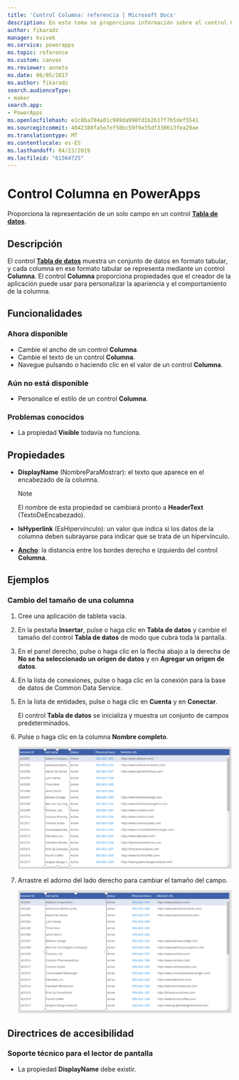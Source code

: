 ```yaml
---
title: 'Control Columna: referencia | Microsoft Docs'
description: En este tema se proporciona información sobre el control Columna en Microsoft PowerApps.
author: fikaradz
manager: kvivek
ms.service: powerapps
ms.topic: reference
ms.custom: canvas
ms.reviewer: anneta
ms.date: 06/05/2017
ms.author: fikaradz
search.audienceType:
- maker
search.app:
- PowerApps
ms.openlocfilehash: e1c8ba704a01c989da990fd1b2b17f7b5def5541
ms.sourcegitcommit: 4042388fa5e7ef50bc59f9e35df330613fea29ae
ms.translationtype: MT
ms.contentlocale: es-ES
ms.lasthandoff: 04/23/2019
ms.locfileid: "61564725"
---
```

# <a name="column-control-in-powerapps"></a>Control Columna en PowerApps
Proporciona la representación de un solo campo en un control [**Tabla de datos**](control-data-table.md).

## <a name="description"></a>Descripción
El control [**Tabla de datos**](control-data-table.md) muestra un conjunto de datos en formato tabular, y cada columna en ese formato tabular se representa mediante un control **Columna**. El control **Columna** proporciona propiedades que el creador de la aplicación puede usar para personalizar la apariencia y el comportamiento de la columna.

## <a name="capabilities"></a>Funcionalidades
### <a name="now-available"></a>Ahora disponible
* Cambie el ancho de un control **Columna**.
* Cambie el texto de un control **Columna**.
* Navegue pulsando o haciendo clic en el valor de un control **Columna**.

### <a name="not-yet-available"></a>Aún no está disponible
* Personalice el estilo de un control **Columna**.

### <a name="known-issues"></a>Problemas conocidos
* La propiedad **Visible** todavía no funciona.

## <a name="properties"></a>Propiedades
* **DisplayName** (NombreParaMostrar): el texto que aparece en el encabezado de la columna.
  
  > [!NOTE]
  > El nombre de esta propiedad se cambiará pronto a **HeaderText** (TextoDeEncabezado).
  > 
  > 
* **IsHyperlink** (EsHipervínculo): un valor que indica si los datos de la columna deben subrayarse para indicar que se trata de un hipervínculo.
* [**Ancho**](properties-size-location.md): la distancia entre los bordes derecho e izquierdo del control **Columna**.

## <a name="examples"></a>Ejemplos
### <a name="resize-a-column"></a>Cambio del tamaño de una columna
1. Cree una aplicación de tableta vacía.
2. En la pestaña **Insertar**, pulse o haga clic en **Tabla de datos** y cambie el tamaño del control **Tabla de datos** de modo que cubra toda la pantalla.
3. En el panel derecho, pulse o haga clic en la flecha abajo a la derecha de **No se ha seleccionado un origen de datos** y en **Agregar un origen de datos**.
4. En la lista de conexiones, pulse o haga clic en la conexión para la base de datos de Common Data Service.
5. En la lista de entidades, pulse o haga clic en **Cuenta** y en **Conectar**.
   
    El control **Tabla de datos** se inicializa y muestra un conjunto de campos predeterminados.
6. Pulse o haga clic en la columna **Nombre completo**.
   
    ![Control Columna seleccionado](./media/control-column/pre-resize-column.png)
7. Arrastre el adorno del lado derecho para cambiar el tamaño del campo.
   
    ![Control Columna con tamaño cambiado](./media/control-column/post-resize-column.png)


## <a name="accessibility-guidelines"></a>Directrices de accesibilidad
### <a name="screen-reader-support"></a>Soporte técnico para el lector de pantalla
* La propiedad **DisplayName** debe existir.
